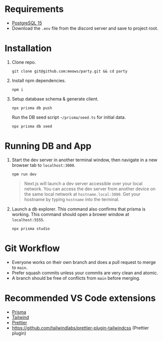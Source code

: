 # Requirements

- [PostgreSQL 15](https://postgresapp.com/downloads.html)
- Download the `.env` file from the discord server and save to project root.

# Installation

1. Clone repo.

   ```
   git clone git@github.com:meows/party.git && cd party
   ```

2. Install npm dependencies.

   ```
   npm i
   ```

3. Setup database schema & generate client.
   ```
   npx prisma db push
   ```

   Run the DB seed script `~/prisma/seed.ts` for initial data.
   ```
   npx prisma db seed
   ```

# Running DB and App

1. Start the dev server in another terminal window, then navigate in a new browser
   tab to `localhost:3000`.

   ```
   npm run dev
   ```

   > Next.js will launch a dev server accessible over your local network. You
   > can access the dev server from another device on the same local network at 
   > `hostname.local:3000`. Get your hostname by typing `hostname` into the 
   > terminal.

2. Launch a db explorer. This command also confirms that prisma is working. This 
   command should open a brower window at `localhost:5555`.
   ```
   npx prisma studio
   ```

# Git Workflow

- Everyone works on their own branch and does a pull request to merge to `main`.
- Prefer squash commits unless your commits are very clean and atomic.
- A branch should be free of conflicts from `main` before merging.

# Recommended VS Code extensions

- [Prisma](https://marketplace.visualstudio.com/items?itemName=Prisma.prisma)
- [Tailwind](https://marketplace.visualstudio.com/items?itemName=bradlc.vscode-tailwindcss)
- [Prettier](https://marketplace.visualstudio.com/items?itemName=esbenp.prettier-vscode)
- https://github.com/tailwindlabs/prettier-plugin-tailwindcss (Prettier plugin)
